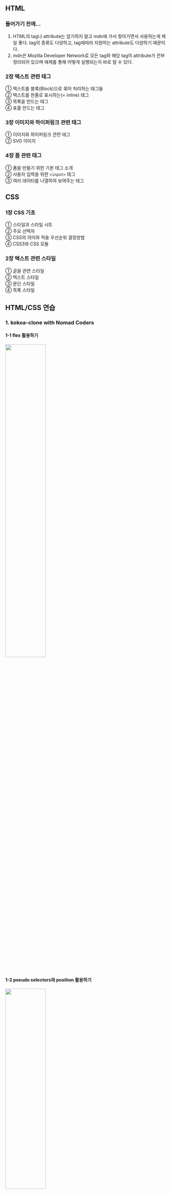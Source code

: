 ## HTML

### 들어가기 전에...

1. HTML의 tag나 attribute는 암기하지 말고 mdn에 가서 찾아가면서 사용하는게 제일 좋다. tag의 종류도 다양하고, tag에따라 지원하는 attribute도 다양하기 때문이다.
2. mdn은 Mozilla Developer Network로 모든 tag와 해당 tag의 attribute가 전부 정리되어 있으며 예제를 통해 어떻게 실행되는지 바로 알 수 있다.

### 2장 텍스트 관련 태그

① 텍스트를 블록(Block)으로 묶어 처리하는 태그들  
 ② 텍스트를 한줄로 표시하는(= inline) 태그  
 ③ 목록을 만드는 태그  
 ④ 표를 만드는 태그

### 3장 이미지와 하이퍼링크 관련 태그

① 이미지와 하이퍼링크 관련 태그  
 ② SVG 이미지

### 4장 폼 관련 태그

① 폼을 만들기 위한 기본 태그 소개  
 ② 사용자 입력을 위한 `<input>` 태그  
 ③ 여러 데이터를 나열하여 보여주는 태그

## CSS

### 1장 CSS 기초

① 스타일과 스타일 시트  
 ② 주요 선택자  
 ③ CSS의 의미와 적용 우선순위 결정방법  
 ④ CSS3와 CSS 모듈

### 2장 텍스트 관련 스타일

① 글꼴 관련 스타일  
 ② 텍스트 스타일  
 ③ 문단 스타일  
 ④ 목록 스타일

## HTML/CSS 연습

### 1. kokoa-clone with Nomad Coders
#### 1-1 flex 활용하기   
<img src="https://user-images.githubusercontent.com/32609010/95164894-deb15180-07e5-11eb-962d-6ec798a466e8.PNG" width="50%" height="50%">

#### 1-2 pseudo selectors와 position 활용하기   
<img src="https://user-images.githubusercontent.com/32609010/95165298-a9593380-07e6-11eb-9325-dbfde871b42b.PNG" width="50%" height="40%">

#### 1-3 transform과 animation 활용하기   
<img src="https://user-images.githubusercontent.com/32609010/95165749-985cf200-07e7-11eb-8379-648d14830cda.gif" width="50%" height="50%">

#### 1-4 간단한 playlist clone 해보기
<img src="https://user-images.githubusercontent.com/32609010/95298363-ebea4100-08b6-11eb-9dfa-1dd065b8c222.PNG" width="50%" height="40%">
